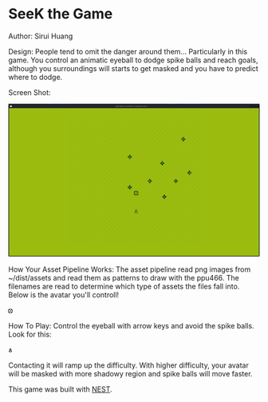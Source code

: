 # SeeK the Game

Author: Sirui Huang

Design: People tend to omit the danger around them... Particularly in this game. You control an animatic eyeball to dodge spike balls and reach goals, although you surroundings will starts to get masked and you have to predict where to dodge.

Screen Shot:

![Screen Shot](screenshot.png)

How Your Asset Pipeline Works:
The asset pipeline read png images from ~/dist/assets and read them as patterns to draw with the ppu466. The filenames are 
read to determine which type of assets the files fall into. Below is the avatar you'll controll!

![Eyeball](/dist/assets/eye_idle.png)

How To Play:
Control the eyeball with arrow keys and avoid the spike balls. Look for this:

![Goal](/dist/assets/goal.png)

Contacting it will ramp up the difficulty. With higher difficulty, your avatar will be masked with more shadowy region and
spike balls will move faster. 

This game was built with [NEST](NEST.md).

